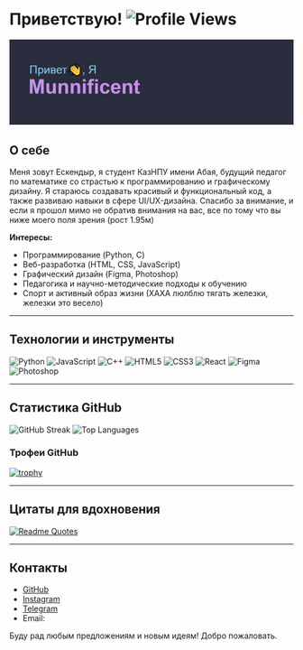# Приветствую! ![Profile Views](https://komarev.com/ghpvc/?username=munnificent&color=blue)

![header](https://github.com/munnificent/munnificent/blob/main/header.png)

## О себе
Меня зовут Ескендыр, я студент КазНПУ имени Абая, будущий педагог по математике со страстью к программированию и графическому дизайну. Я стараюсь создавать красивый и функциональный код, а также развиваю навыки в сфере UI/UX-дизайна. Спасибо за внимание, и если я прошол мимо не обратив внимания на вас, все по тому что вы ниже моего поля зрения (рост 1.95м)

**Интересы:**
- Программирование (Python, C)
- Веб-разработка (HTML, CSS, JavaScript)
- Графический дизайн (Figma, Photoshop)
- Педагогика и научно-методические подходы к обучению
- Спорт и активный образ жизни (ХАХА люлблю тягать железки, железки это весело)

---

## Технологии и инструменты
![Python](https://img.shields.io/badge/-Python-3776AB?style=flat-square&logo=python&logoColor=white)
![JavaScript](https://img.shields.io/badge/-JavaScript-F7DF1E?style=flat-square&logo=javascript&logoColor=black)
![C++](https://img.shields.io/badge/-C++-00599C?style=flat-square&logo=c%2B%2B&logoColor=white)
![HTML5](https://img.shields.io/badge/-HTML5-E34F26?style=flat-square&logo=html5&logoColor=white)
![CSS3](https://img.shields.io/badge/-CSS3-1572B6?style=flat-square&logo=css3)
![React](https://img.shields.io/badge/-React-61DAFB?style=flat-square&logo=react&logoColor=black)
![Figma](https://img.shields.io/badge/-Figma-F24E1E?style=flat-square&logo=figma&logoColor=white)
![Photoshop](https://img.shields.io/badge/-Photoshop-31A8FF?style=flat-square&logo=adobe-photoshop&logoColor=white)

---

## Статистика GitHub
![GitHub Streak](https://github-readme-streak-stats.herokuapp.com/?user=munnificent&theme=material-palenight)
![Top Languages](https://github-readme-stats.vercel.app/api/top-langs/?username=munnificent&layout=compact&langs_count=6&theme=material-palenight)

### Трофеи GitHub
[![trophy](https://github-profile-trophy.vercel.app/?username=munnificent&theme=onedark)](https://github.com/ryo-ma/github-profile-trophy)

---

## Цитаты для вдохновения
[![Readme Quotes](https://quotes-github-readme.vercel.app/api?type=horizontal&theme=dark)](https://github.com/piyushsuthar/github-readme-quotes)

---

## Контакты
- [GitHub](https://github.com/munnificent)
- [Instagram](https://www.instagram.com/munificent_archon/)
- [Telegram](https://t.me/munificent_archon) 
- Email: 

Буду рад любым предложениям и новым идеям! Добро пожаловать. 

